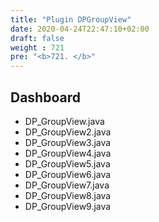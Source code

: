 ```yaml
---
title: "Plugin DPGroupView"
date: 2020-04-24T22:47:10+02:00
draft: false
weight : 721
pre: "<b>721. </b>"
---
```

## Dashboard
- DP_GroupView.java
- DP_GroupView2.java
- DP_GroupView3.java
- DP_GroupView4.java
- DP_GroupView5.java
- DP_GroupView6.java
- DP_GroupView7.java
- DP_GroupView8.java
- DP_GroupView9.java
